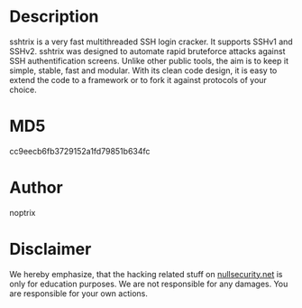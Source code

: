 Description
===========
sshtrix is a very fast multithreaded SSH login cracker. It supports SSHv1 and
SSHv2. sshtrix was designed to automate rapid bruteforce attacks against SSH
authentification screens. Unlike other public tools, the aim is to keep it
simple, stable, fast and modular. With its clean code design, it is easy to
extend the code to a framework or to fork it against protocols of your choice.

MD5
===
cc9eecb6fb3729152a1fd79851b634fc

Author
======
noptrix

Disclaimer
==========
We hereby emphasize, that the hacking related stuff on
[nullsecurity.net](http://nullsecurity.net) is only for education purposes.
We are not responsible for any damages. You are responsible for your own
actions.
